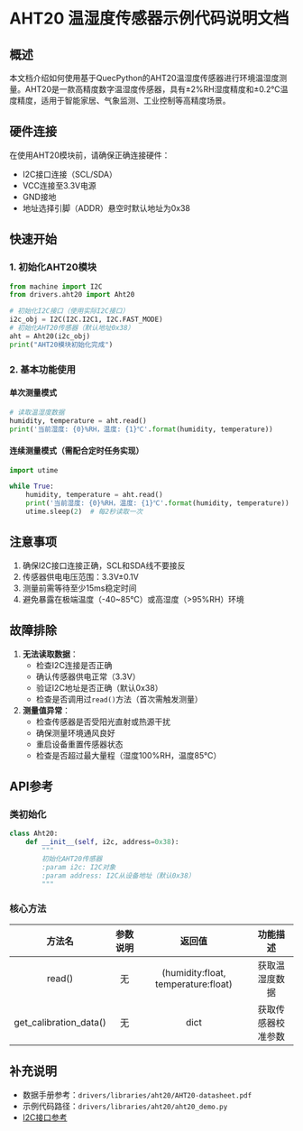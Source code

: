 # AHT20 温湿度传感器示例代码说明文档

## 概述

本文档介绍如何使用基于QuecPython的AHT20温湿度传感器进行环境温湿度测量。AHT20是一款高精度数字温湿度传感器，具有±2%RH湿度精度和±0.2℃温度精度，适用于智能家居、气象监测、工业控制等高精度场景。

## 硬件连接

在使用AHT20模块前，请确保正确连接硬件：

- I2C接口连接（SCL/SDA）
- VCC连接至3.3V电源
- GND接地
- 地址选择引脚（ADDR）悬空时默认地址为0x38

## 快速开始

### 1. 初始化AHT20模块

```python
from machine import I2C
from drivers.aht20 import Aht20

# 初始化I2C接口（使用实际I2C接口）
i2c_obj = I2C(I2C.I2C1, I2C.FAST_MODE)
# 初始化AHT20传感器（默认地址0x38）
aht = Aht20(i2c_obj)
print("AHT20模块初始化完成")
```

### 2. 基本功能使用

#### 单次测量模式

```python
# 读取温湿度数据
humidity, temperature = aht.read()
print('当前湿度: {0}%RH，温度: {1}℃'.format(humidity, temperature))
```

#### 连续测量模式（需配合定时任务实现）

```python
import utime

while True:
    humidity, temperature = aht.read()
    print('当前湿度: {0}%RH，温度: {1}℃'.format(humidity, temperature))
    utime.sleep(2)  # 每2秒读取一次
```

## 注意事项

1. 确保I2C接口连接正确，SCL和SDA线不要接反
2. 传感器供电电压范围：3.3V±0.1V
3. 测量前需等待至少15ms稳定时间
4. 避免暴露在极端温度（-40~85℃）或高湿度（>95%RH）环境

## 故障排除

1. **无法读取数据**：
   - 检查I2C连接是否正确
   - 确认传感器供电正常（3.3V）
   - 验证I2C地址是否正确（默认0x38）
   - 检查是否调用过`read()`方法（首次需触发测量）
2. **测量值异常**：
   - 检查传感器是否受阳光直射或热源干扰
   - 确保测量环境通风良好
   - 重启设备重置传感器状态
   - 检查是否超过最大量程（湿度100%RH，温度85℃）

## API参考

### 类初始化

```python
class Aht20:
    def __init__(self, i2c, address=0x38):
        """
        初始化AHT20传感器
        :param i2c: I2C对象
        :param address: I2C从设备地址（默认0x38）
        """
```

### 核心方法

|         方法名         | 参数说明 |               返回值                |      功能描述      |
| :--------------------: | :------: | :---------------------------------: | :----------------: |
|         read()         |    无    | (humidity:float, temperature:float) |   获取温湿度数据   |
| get_calibration_data() |    无    |                dict                 | 获取传感器校准参数 |

## 补充说明

- 数据手册参考：`drivers/libraries/aht20/AHT20-datasheet.pdf`
- 示例代码路径：`drivers/libraries/aht20/aht20_demo.py`
- [I2C接口参考](https://developer.quectel.com/doc/quecpython/API_reference/zh/peripherals/machine.I2C.html)
